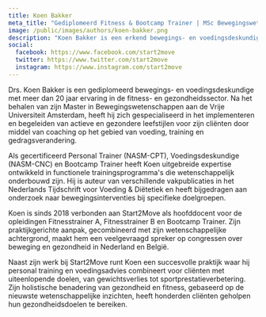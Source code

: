 ```yaml
---
title: Koen Bakker
meta_title: "Gediplomeerd Fitness & Bootcamp Trainer | MSc Bewegingswetenschappen"
image: /public/images/authors/koen-bakker.png
description: "Koen Bakker is een erkend bewegings- en voedingsdeskundige met meer dan 20 jaar ervaring in de fitnessbranche en een Master in Bewegingswetenschappen van de Vrije Universiteit Amsterdam."
social:
  facebook: https://www.facebook.com/start2move
  twitter: https://www.twitter.com/start2move
  instagram: https://www.instagram.com/start2move
---
```


Drs. Koen Bakker is een gediplomeerd bewegings- en voedingsdeskundige met meer dan 20 jaar ervaring in de fitness- en gezondheidssector. Na het behalen van zijn Master in Bewegingswetenschappen aan de Vrije Universiteit Amsterdam, heeft hij zich gespecialiseerd in het implementeren en begeleiden van actieve en gezondere leefstijlen voor zijn cliënten door middel van coaching op het gebied van voeding, training en gedragsverandering.

Als gecertificeerd Personal Trainer (NASM-CPT), Voedingsdeskundige (NASM-CNC) en Bootcamp Trainer heeft Koen uitgebreide expertise ontwikkeld in functionele trainingsprogramma's die wetenschappelijk onderbouwd zijn. Hij is auteur van verschillende vakpublicaties in het Nederlands Tijdschrift voor Voeding & Diëtetiek en heeft bijgedragen aan onderzoek naar bewegingsinterventies bij specifieke doelgroepen.

Koen is sinds 2018 verbonden aan Start2Move als hoofddocent voor de opleidingen Fitnesstrainer A, Fitnesstrainer B en Bootcamp Trainer. Zijn praktijkgerichte aanpak, gecombineerd met zijn wetenschappelijke achtergrond, maakt hem een veelgevraagd spreker op congressen over beweging en gezondheid in Nederland en België.

Naast zijn werk bij Start2Move runt Koen een succesvolle praktijk waar hij personal training en voedingsadvies combineert voor cliënten met uiteenlopende doelen, van gewichtsverlies tot sportprestatieverbetering. Zijn holistische benadering van gezondheid en fitness, gebaseerd op de nieuwste wetenschappelijke inzichten, heeft honderden cliënten geholpen hun gezondheidsdoelen te bereiken.
